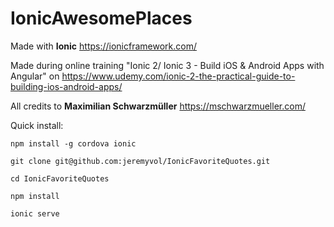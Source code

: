 # IonicAwesomePlaces

Made with **Ionic** https://ionicframework.com/

Made during online training "Ionic 2/ Ionic 3 - Build iOS & Android Apps with Angular" 
on https://www.udemy.com/ionic-2-the-practical-guide-to-building-ios-android-apps/

All credits to **Maximilian Schwarzmüller** 
https://mschwarzmueller.com/

Quick install:

`npm install -g cordova ionic`

`git clone git@github.com:jeremyvol/IonicFavoriteQuotes.git`

`cd IonicFavoriteQuotes`

`npm install`

`ionic serve`
